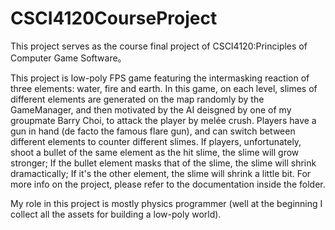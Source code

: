 # CSCI4120CourseProject

This project serves as the course final project of CSCI4120:Principles of Computer Game Software。

This project is low-poly FPS game featuring the intermasking reaction of three elements: water, fire and earth. In this game, 
on each level, slimes of different elements are generated on the map randomly by the GameManager, and then motivated by the AI
deisgned by one of my groupmate Barry Choi, to attack the player by melée crush. Players have a gun in hand (de facto the famous 
flare gun), and can switch between different elements to counter different slimes. If players, unfortunately, shoot a bullet of 
the same element as the hit slime, the slime will grow stronger; If the bullet element masks that of the slime, the slime will
shrink dramactically; If it's the other element, the slime will shrink a little bit. For more info on the project, please refer
to the documentation inside the folder. 

My role in this project is mostly physics programmer (well at the beginning I collect all the assets for building a low-poly
world). 

